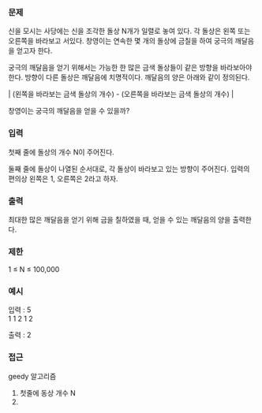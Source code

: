 ### 문제
신을 모시는 사당에는 신을 조각한 돌상 N개가 일렬로 놓여 있다. 각 돌상은 왼쪽 또는 오른쪽을 바라보고 서있다. 창영이는 연속한 몇 개의 돌상에 금칠을 하여 궁극의 깨달음을 얻고자 한다.

궁극의 깨달음을 얻기 위해서는 가능한 한 많은 금색 돌상들이 같은 방향을 바라보아야 한다. 방향이 다른 돌상은 깨달음에 치명적이다. 깨달음의 양은 아래와 같이 정의된다.

| (왼쪽을 바라보는 금색 돌상의 개수) - (오른쪽을 바라보는 금색 돌상의 개수) |

창영이는 궁극의 깨달음을 얻을 수 있을까?

### 입력
첫째 줄에 돌상의 개수 N이 주어진다.

둘째 줄에 돌상이 나열된 순서대로, 각 돌상이 바라보고 있는 방향이 주어진다. 입력의 편의상 왼쪽은 1, 오른쪽은 2라고 하자.

### 출력
최대한 많은 깨달음을 얻기 위해 금을 칠하였을 때, 얻을 수 있는 깨달음의 양을 출력한다.

### 제한 
1 ≤ N ≤ 100,000

### 예시
입력 : 5 <br>
1 1 2 1 2

출력 : 2


### 접근
geedy 알고리즘 <br>
1. 첫줄에 동상 개수 N
2. 